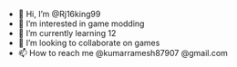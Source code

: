 - 👋 Hi, I’m @Rj16king99
- 👀 I’m interested in game modding
- 🌱 I’m currently learning 12
- 💞️ I’m looking to collaborate on games
- 📫 How to reach me @kumarramesh87907 @gmail.com

<!---
Rj16king99/Rj16king99 is a ✨ special ✨ repository because its `README.md` (this file) appears on your GitHub profile.
You can click the Preview link to take a look at your changes.
--->
